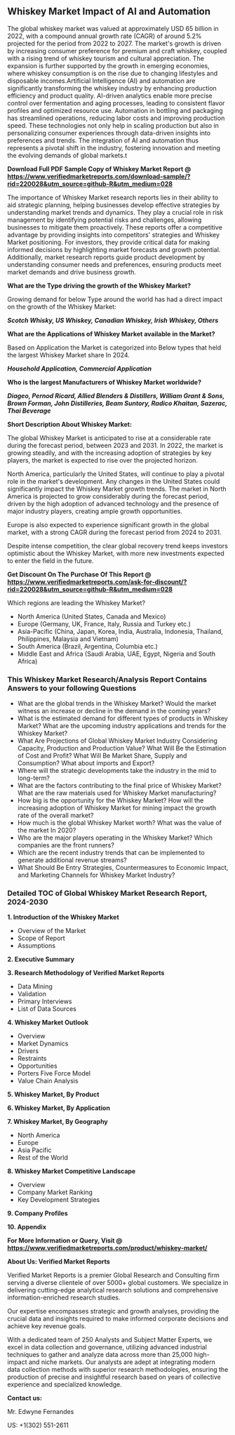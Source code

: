 <h2>Whiskey Market Impact of AI and Automation</h2>The global whiskey market was valued at approximately USD 65 billion in 2022, with a compound annual growth rate (CAGR) of around 5.2% projected for the period from 2022 to 2027. The market's growth is driven by increasing consumer preference for premium and craft whiskey, coupled with a rising trend of whiskey tourism and cultural appreciation. The expansion is further supported by the growth in emerging economies, where whiskey consumption is on the rise due to changing lifestyles and disposable incomes.Artificial Intelligence (AI) and automation are significantly transforming the whiskey industry by enhancing production efficiency and product quality. AI-driven analytics enable more precise control over fermentation and aging processes, leading to consistent flavor profiles and optimized resource use. Automation in bottling and packaging has streamlined operations, reducing labor costs and improving production speed. These technologies not only help in scaling production but also in personalizing consumer experiences through data-driven insights into preferences and trends. The integration of AI and automation thus represents a pivotal shift in the industry, fostering innovation and meeting the evolving demands of global markets.t</p><p id="" class=""><strong>Download Full PDF Sample Copy of Whiskey Market Report @ <a href="https://www.verifiedmarketreports.com/download-sample/?rid=220028&utm_source=github-R&utm_medium=028" target="_blank">https://www.verifiedmarketreports.com/download-sample/?rid=220028&utm_source=github-R&utm_medium=028</a></strong></p><p>The importance of&nbsp;Whiskey Market research reports lies in their ability to aid strategic planning, helping businesses develop effective strategies by understanding market trends and dynamics. They play a crucial role in risk management by identifying potential risks and challenges, allowing businesses to mitigate them proactively. These reports offer a competitive advantage by providing insights into competitors' strategies and Whiskey Market positioning. For investors, they provide critical data for making informed decisions by highlighting market forecasts and growth potential. Additionally, market research reports guide product development by understanding consumer needs and preferences, ensuring products meet market demands and drive business growth.</p><p><strong>What are the&nbsp;Type driving the growth of the Whiskey Market?</strong></p><p id="" class="">Growing demand for below Type around the world has had a direct impact on the growth of the Whiskey Market:</p><em><strong>Scotch Whisky, US Whiskey, Canadian Whiskey, Irish Whiskey, Others</strong></em></p><strong>What are the&nbsp;Applications&nbsp;of Whiskey Market available in the Market?</strong></p><p id="" class="">Based on Application the Market is categorized into Below types that held the largest Whiskey Market share In 2024.</p><em><strong>Household Application, Commercial Application</strong></em></p><strong>Who is the largest Manufacturers of Whiskey Market worldwide?</strong></p><p><em><strong>Diageo, Pernod Ricard, Allied Blenders & Distillers, William Grant & Sons, Brown Forman, John Distilleries, Beam Suntory, Radico Khaitan, Sazerac, Thai Beverage</strong></em></p><p id="" class=""><strong>Short Description About Whiskey Market:</strong></p><p>The global Whiskey Market is anticipated to rise at a considerable rate during the forecast period, between 2023 and 2031. In 2022, the market is growing steadily, and with the increasing adoption of strategies by key players, the market is expected to rise over the projected horizon.</p><p>North America, particularly the United States, will continue to play a pivotal role in the market's development. Any changes in the United States could significantly impact the Whiskey Market growth trends. The market in North America is projected to grow considerably during the forecast period, driven by the high adoption of advanced technology and the presence of major industry players, creating ample growth opportunities.</p><p>Europe is also expected to experience significant growth in the global market, with a strong CAGR during the forecast period from 2024 to 2031.</p><p>Despite intense competition, the clear global recovery trend keeps investors optimistic about the Whiskey Market, with more new investments expected to enter the field in the future.</p><p id="" class=""><strong>Get Discount On The Purchase Of This Report @ <a href="https://www.verifiedmarketreports.com/ask-for-discount/?rid=220028&utm_source=github-R&utm_medium=028" target="_blank">https://www.verifiedmarketreports.com/ask-for-discount/?rid=220028&utm_source=github-R&utm_medium=028</a></strong></p>Which regions are leading the Whiskey Market?</p><ul><li>North America (United States, Canada and Mexico)</li><li>Europe (Germany, UK, France, Italy, Russia and Turkey etc.)</li><li>Asia-Pacific (China, Japan, Korea, India, Australia, Indonesia, Thailand, Philippines, Malaysia and Vietnam)</li><li>South America (Brazil, Argentina, Columbia etc.)</li><li>Middle East and Africa (Saudi Arabia, UAE, Egypt, Nigeria and South Africa)</li></ul><h3 id="" class="">This Whiskey Market Research/Analysis Report Contains Answers to your following Questions</h3><ul><li>What are the global trends in the Whiskey Market? Would the market witness an increase or decline in the demand in the coming years?</li><li>What is the estimated demand for different types of products in Whiskey Market? What are the upcoming industry applications and trends for the Whiskey Market?</li><li>What Are Projections of Global Whiskey Market Industry Considering Capacity, Production and Production Value? What Will Be the Estimation of Cost and Profit? What Will Be Market Share, Supply and Consumption? What about imports and Export?</li><li>Where will the strategic developments take the industry in the mid to long-term?</li><li>What are the factors contributing to the final price of Whiskey Market? What are the raw materials used for Whiskey Market manufacturing?</li><li>How big is the opportunity for the Whiskey Market? How will the increasing adoption of Whiskey Market for mining impact the growth rate of the overall market?</li><li>How much is the global Whiskey Market worth? What was the value of the market In 2020?</li><li>Who are the major players operating in the Whiskey Market? Which companies are the front runners?</li><li>Which are the recent industry trends that can be implemented to generate additional revenue streams?</li><li>What Should Be Entry Strategies, Countermeasures to Economic Impact, and Marketing Channels for Whiskey Market Industry?</li></ul><h3 id="" class="">Detailed TOC of Global Whiskey Market Research Report, 2024-2030</h3><p id="" class=""><strong>1. Introduction of the Whiskey Market</strong></p><ul><li>Overview of the Market</li><li>Scope of Report</li><li>Assumptions</li></ul><p id="" class=""><strong>2. Executive Summary</strong></p><p id="" class=""><strong>3. Research Methodology of Verified Market Reports</strong></p><ul><li>Data Mining</li><li>Validation</li><li>Primary Interviews</li><li>List of Data Sources</li></ul><p id="" class=""><strong>4. Whiskey Market Outlook</strong></p><ul><li>Overview</li><li>Market Dynamics</li><li>Drivers</li><li>Restraints</li><li>Opportunities</li><li>Porters Five Force Model</li><li>Value Chain Analysis</li></ul><p id="" class=""><strong>5. Whiskey Market, By Product</strong></p><p id="" class=""><strong>6. Whiskey Market, By Application</strong></p><p id="" class=""><strong>7. Whiskey Market, By Geography</strong></p><ul><li>North America</li><li>Europe</li><li>Asia Pacific</li><li>Rest of the World</li></ul><p id="" class=""><strong>8. Whiskey Market Competitive Landscape</strong></p><ul><li>Overview</li><li>Company Market Ranking</li><li>Key Development Strategies</li></ul><p id="" class=""><strong>9. Company Profiles</strong></p><p id="" class=""><strong>10. Appendix</strong></p><p id="" class=""><strong>For More Information or Query, Visit @ <a href="https://www.verifiedmarketreports.com/product/whiskey-market/" target="_blank">https://www.verifiedmarketreports.com/product/whiskey-market/</a></strong></p><p id="" class=""><strong>About Us: Verified Market Reports</strong></p><p id="" class="">Verified Market Reports is a premier Global Research and Consulting firm serving a diverse clientele of over 5000+ global customers. We specialize in delivering cutting-edge analytical research solutions and comprehensive information-enriched research studies.</p><p id="" class="">Our expertise encompasses strategic and growth analyses, providing the crucial data and insights required to make informed corporate decisions and achieve key revenue goals.</p><p id="" class="">With a dedicated team of 250 Analysts and Subject Matter Experts, we excel in data collection and governance, utilizing advanced industrial techniques to gather and analyze data across more than 25,000 high-impact and niche markets. Our analysts are adept at integrating modern data collection methods with superior research methodologies, ensuring the production of precise and insightful research based on years of collective experience and specialized knowledge.</p><p id="" class=""><strong>Contact us:</strong></p><p id="" class="">Mr. Edwyne Fernandes</p><p id="" class="">US: +1(302) 551-2611</p>